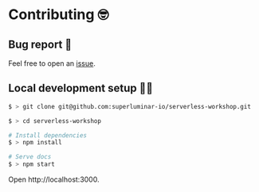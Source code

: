 # Contributing 🤓

## Bug report 🐞

Feel free to open an [issue](https://github.com/superluminar-io/serverless-workshop/issues).

## Local development setup 🧑‍💻

```sh
$ > git clone git@github.com:superluminar-io/serverless-workshop.git

$ > cd serverless-workshop

# Install dependencies
$ > npm install

# Serve docs
$ > npm start
```

Open http://localhost:3000.
